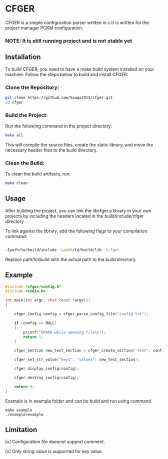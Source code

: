 # CFGER

CFGER is a simple configuration parser written in c.It is written for the project manager PCKM configuration.

### NOTE: It is still running project and is not stable yet

## Installation
 To build CFGER, you need to have a make build system installed on your machine. Follow the steps below to build and install CFGER:

### Clone the Repository:
```sh
git clone https://github.com/Saugat913/cfger.git
cd cfger
```
### Build the Project:

Run the following command in the project directory:

```sh
make all
```
This will compile the source files, create the static library, and move the necessary header files to the build directory.

### Clean the Build:

To clean the build artifacts, run:

``` sh
make clean
```

## Usage
After building the project, you can link the libcfger.a library in your own projects by including the headers located in the build/include/cfger directory.

To link against the library, add the following flags to your compilation command:

```sh

-Ipath/to/build/include -Lpath/to/build/lib -lcfger
```
Replace path/to/build with the actual path to the build directory.


## Example

```c
#include "cfger/config.h"
#include <stdio.h>

int main(int argc, char const *argv[])
{

    cfger_Config config = cfger_parse_config_file("config.txt");

    if (config == NULL)
    {
        printf("ERROR while opening file\n");
        return 1;
    }

    cfger_Section new_test_section = cfger_create_section("test", config);

    cfger_set_str_value("key1", "value1", new_test_section);

    cfger_display_config(config);

    cfger_destroy_config(config);

    return 0;
}
```
Example is in example folder and can be build and run using command.
```shell
make example
./example/example
```


## Limitation 
[x] Configuration file doesnot support comment.

[x] Only string value is supported for key value.